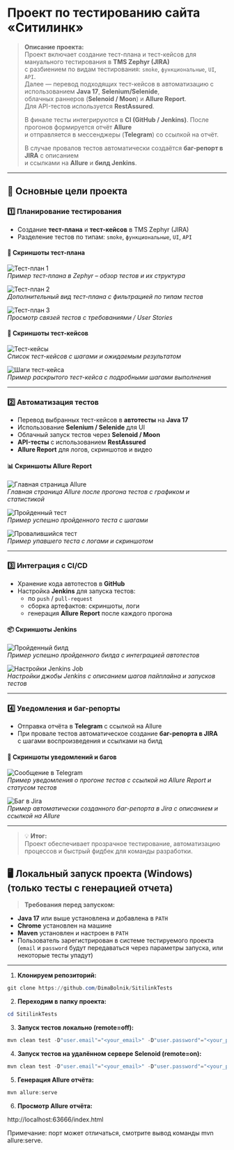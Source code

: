 # Проект по тестированию сайта «Ситилинк»

> **Описание проекта:**  
> Проект включает создание тест-плана и тест-кейсов для мануального тестирования в **TMS Zephyr (JIRA)**  
> с разбиением по видам тестирования: `smoke`, `функциональные`, `UI`, `API`.  
> Далее — перевод подходящих тест-кейсов в автоматизацию с использованием **Java 17**, **Selenium/Selenide**,  
> облачных раннеров (**Selenoid / Moon**) и **Allure Report**.  
> Для API-тестов используется **RestAssured**.
>
> В финале тесты интегрируются в **CI (GitHub / Jenkins)**. После прогонов формируется отчёт **Allure**  
> и отправляется в мессенджеры (**Telegram**) со ссылкой на отчёт.
>
> В случае провалов тестов автоматически создаётся **баг-репорт в JIRA** с описанием  
> и ссылками на **Allure** и **билд Jenkins**.

---

## 🎯 Основные цели проекта

### 1️⃣ Планирование тестирования
- Создание **тест-плана** и **тест-кейсов** в TMS Zephyr (JIRA)
- Разделение тестов по типам: `smoke`, `функциональные`, `UI`, `API`

#### 📄 Скриншоты тест-плана
![Тест-план 1](./screenshots/ZephyrTestPlan1.png)  
*Пример тест-плана в Zephyr – обзор тестов и их структура*

![Тест-план 2](./screenshots/ZephyrTestPlan2.png)  
*Дополнительный вид тест-плана с фильтрацией по типам тестов*

![Тест-план 3](./screenshots/ZephyrTestPlan3.png)  
*Просмотр связей тестов с требованиями / User Stories*

#### 📝 Скриншоты тест-кейсов
![Тест-кейсы](./screenshots/ZephyrTestCase.png)  
*Список тест-кейсов с шагами и ожидаемым результатом*

![Шаги тест-кейса](./screenshots/ZephyrTestStep.png)  
*Пример раскрытого тест-кейса с подробными шагами выполнения*

---

### 2️⃣ Автоматизация тестов
- Перевод выбранных тест-кейсов в **автотесты** на **Java 17**
- Использование **Selenium / Selenide** для UI
- Облачный запуск тестов через **Selenoid / Moon**
- **API-тесты** с использованием **RestAssured**
- **Allure Report** для логов, скриншотов и видео

#### 📊 Скриншоты Allure Report
![Главная страница Allure](./screenshots/allure-dashboard.png)  
*Главная страница Allure после прогона тестов с графиком и статистикой*

![Пройденный тест](./screenshots/allure-passed-test.png)  
*Пример успешно пройденного теста с шагами*

![Провалившийся тест](./screenshots/allure-failed-test.png)  
*Пример упавшего теста с логами и скриншотом*

---

### 3️⃣ Интеграция с CI/CD
- Хранение кода автотестов в **GitHub**
- Настройка **Jenkins** для запуска тестов:
  - по `push` / `pull-request`
  - сборка артефактов: скриншоты, логи
  - генерация **Allure Report** после каждого прогона

#### 📦 Скриншоты Jenkins
![Пройденный билд](./screenshots/jenkins-build.png)  
*Пример успешно пройденного билда с интеграцией автотестов*

![Настройки Jenkins Job](./screenshots/jenkins-job-settings.png)  
*Настройки джобы Jenkins с описанием шагов пайплайна и запусков тестов*

---

### 4️⃣ Уведомления и баг-репорты
- Отправка отчёта в **Telegram** с ссылкой на Allure
- При провале тестов автоматическое создание **баг-репорта в JIRA**  
  с шагами воспроизведения и ссылками на билд

#### 📩 Скриншоты уведомлений и багов
![Сообщение в Telegram](./screenshots/telegram-report.png)  
*Пример уведомления о прогоне тестов с ссылкой на Allure Report и статусом тестов*

![Баг в Jira](./screenshots/jira-bug.png)  
*Пример автоматически созданного баг-репорта в Jira с описанием и ссылкой на Allure*

---

> 💡 **Итог:**  
> Проект обеспечивает прозрачное тестирование, автоматизацию процессов и быстрый фидбек для команды разработки.


## 🖥 Локальный запуск проекта (Windows)(только тесты с генерацией отчета)

> **Требования перед запуском:**
- **Java 17** или выше установлена и добавлена в `PATH`
- **Chrome** установлен на машине
- **Maven** установлен и настроен в `PATH`
- Пользователь зарегистрирован в системе тестируемого проекта  
  (`email` и `password` будут передаваться через параметры запуска, или некоторые тесты упадут)
 

---

1. **Клонируем репозиторий:**
```powershell
git clone https://github.com/DimaBolnik/SitilinkTests
```

2. **Переходим в папку проекта:**
```powershell
cd SitilinkTests
```

3. **Запуск тестов локально (remote=off):**
```powershell
mvn clean test -D"user.email"="<your_email>" -D"user.password"="<your_password>" -Dremote=off
```

4. **Запуск тестов на удалённом сервере Selenoid (remote=on):**
```powershell
mvn clean test -D"user.email"="<your_email>" -D"user.password"="<your_password>" -Dremote=on
```

5. **Генерация Allure отчёта:**
```powershell
mvn allure:serve
```

6. **Просмотр Allure отчёта:**

http://localhost:63666/index.html

Примечание: порт может отличаться, смотрите вывод команды mvn allure:serve.
 
